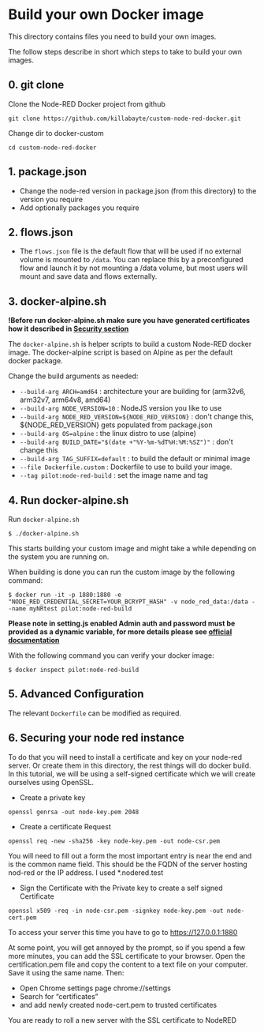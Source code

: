 # Build your own Docker image

This directory contains files you need to build your own images.

The follow steps describe in short which steps to take to build your own images.

## 0. git clone

Clone the Node-RED Docker project from github
```shell script
git clone https://github.com/killabayte/custom-node-red-docker.git
```

Change dir to docker-custom
```shell script
cd custom-node-red-docker
```

## 1. **package.json**

   - Change the node-red version in package.json (from this directory) to the version you require
   - Add optionally packages you require

## 2. **flows.json**

   - The `flows.json` file is the default flow that will be used if no external volume is mounted to `/data`. You can replace this by a preconfigured flow and launch it by not mounting a /data volume, but most users will mount and save data and flows externally.

## 3. **docker-alpine.sh**

**!Before run docker-alpine.sh make sure you have generated certificates how it described in [Security section](#6-securing-your-node-red-instance)**

The `docker-alpine.sh` is helper scripts to build a custom Node-RED docker image. The docker-alpine script is based on Alpine as per the default docker package.

Change the build arguments as needed:

   - `--build-arg ARCH=amd64` : architecture your are building for (arm32v6, arm32v7, arm64v8, amd64)
   - `--build-arg NODE_VERSION=10` : NodeJS version you like to use
   - `--build-arg NODE_RED_VERSION=${NODE_RED_VERSION}` : don't change this, ${NODE_RED_VERSION} gets populated from package.json
   - `--build-arg OS=alpine` : the linux distro to use (alpine)
   - `--build-arg BUILD_DATE="$(date +"%Y-%m-%dT%H:%M:%SZ")"` : don't change this
   - `--build-arg TAG_SUFFIX=default` : to build the default or minimal image
   - `--file Dockerfile.custom` : Dockerfile to use to build your image.
   - `--tag pilot:node-red-build` : set the image name and tag

## 4. **Run docker-alpine.sh**

Run `docker-alpine.sh`

```shell script
$ ./docker-alpine.sh
```

This starts building your custom image and might take a while depending on the system you are running on.

When building is done you can run the custom image by the following command:

```shell script
$ docker run -it -p 1880:1880 -e "NODE_RED_CREDENTIAL_SECRET=YOUR_BCRYPT_HASH" -v node_red_data:/data --name myNRtest pilot:node-red-build
```

**Please note in setting.js enabled Admin auth and password must be provided as a dynamic variable, for more details please see [official documentation](https://nodered.org/docs/getting-started/docker#credentials-secrets-and-environment-variables)**

With the following command you can verify your docker image:

```shell script
$ docker inspect pilot:node-red-build
```

## 5. **Advanced Configuration**

The relevant `Dockerfile` can be modified as required.

## 6. **Securing your node red instance**

To do that you will need to install a certificate and key on your node-red server. Or create them in this directory, the rest things will do docker build.
In this tutorial, we will be using a self-signed certificate which we will create ourselves using OpenSSL.

- Create a private key

```shell script
openssl genrsa -out node-key.pem 2048
```

- Create a certificate Request

```shell script
openssl req -new -sha256 -key node-key.pem -out node-csr.pem
```

You will need to fill out a form the most important entry is near the end and is the common name field.
This should be the FQDN of the server hosting nod-red or the IP address. I used *.nodered.test

- Sign the Certificate with the Private key to create a self signed Certificate

```shell script
openssl x509 -req -in node-csr.pem -signkey node-key.pem -out node-cert.pem
```

To access your server this time  you have to go to https://127.0.0.1:1880

At some point, you will get annoyed by the prompt, so if you spend a few more minutes, you can add the SSL certificate to your browser.
Open the certification.pem file and copy the content to a text file on your computer. Save it using the same name. Then:

- Open Chrome settings page chrome://settings
- Search for “certificates” 
- and add newly created node-cert.pem to trusted certificates

You are ready to roll a new server with the SSL certificate to NodeRED

